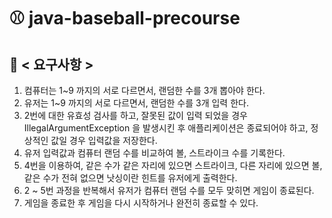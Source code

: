 # ⚾ java-baseball-precourse
## 📝 < 요구사항 >
1. 컴퓨터는 1~9 까지의 서로 다르면서, 랜덤한 수를 3개 뽑아야 한다.
2. 유저는 1~9 까지의 서로 다르면서, 랜덤한 수를 3개 입력 한다.
3. 2번에 대한 유효성 검사를 하고, 잘못된 값이 입력 되었을 경우 IllegalArgumentException 을 발생시킨 후 애플리케이션은 종료되어야 하고, 정상적인 값일 경우 입력값을 저장한다.
4. 유저 입력값과 컴퓨터 랜덤 수를 비교하여 볼, 스트라이크 수를 기록한다.
5. 4번을 이용하여, 같은 수가 같은 자리에 있으면 스트라이크, 다른 자리에 있으면 볼, 같은 수가 전혀 없으면 낫싱이란 힌트를 유저에게 출력한다.
6. 2 ~ 5번 과정을 반복해서 유저가 컴퓨터 랜덤 수를 모두 맞히면 게임이 종료된다.
7. 게임을 종료한 후 게임을 다시 시작하거나 완전히 종료할 수 있다.